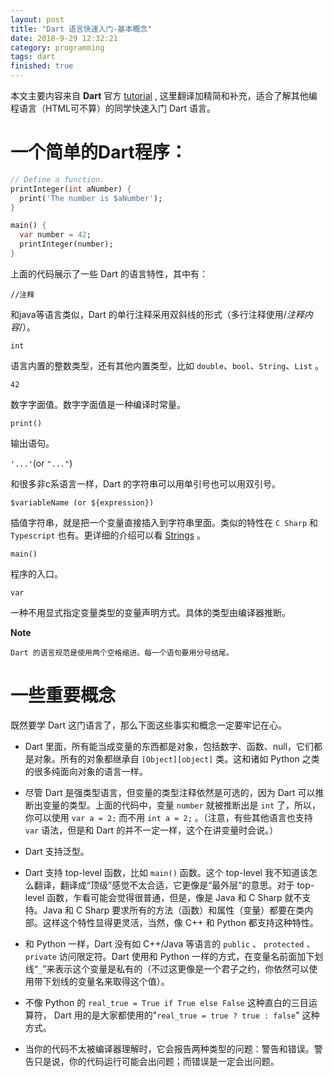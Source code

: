 ```yaml
---
layout: post
title: "Dart 语言快速入门-基本概念"
date: 2018-9-29 12:32:21
category: programming
tags: dart
finished: true
---
```



本文主要内容来自 **Dart** 官方 [tutorial][] , 这里翻译加精简和补充，适合了解其他编程语言（HTML可不算）的同学快速入门 Dart 语言。

# 一个简单的Dart程序：

```Dart
// Define a function.
printInteger(int aNumber) {
  print('The number is $aNumber');
}

main() {
  var number = 42;
  printInteger(number);
}
```

上面的代码展示了一些 Dart 的语言特性，其中有：

`//注释`

和java等语言类似，Dart 的单行注释采用双斜线的形式（多行注释使用/*注释内容*/）。

`int`

语言内置的整数类型，还有其他内置类型，比如 `double`、`bool`、`String`、`List` 。

`42`

数字字面值。数字字面值是一种编译时常量。

`print()`

输出语句。

`'...'`(or `"..."`)

和很多非c系语言一样，Dart 的字符串可以用单引号也可以用双引号。

`$variableName (or ${expression})`

插值字符串，就是把一个变量直接插入到字符串里面。类似的特性在 `C Sharp` 和 `Typescript` 也有。更详细的介绍可以看 [Strings][string] 。


`main()`

程序的入口。

`var`

一种不用显式指定变量类型的变量声明方式。具体的类型由编译器推断。

**Note**

    Dart 的语言规范是使用两个空格缩进。每一个语句要用分号结尾。

# 一些重要概念

既然要学 Dart 这门语言了，那么下面这些事实和概念一定要牢记在心。

* Dart 里面，所有能当成变量的东西都是对象，包括数字、函数、null，它们都是对象。所有的对象都继承自 `[Object][object]` 类。这和诸如 Python 之类的很多纯面向对象的语言一样。

* 尽管 Dart 是强类型语言，但变量的类型注释依然是可选的，因为 Dart 可以推断出变量的类型。上面的代码中，变量 `number` 就被推断出是 `int` 了，所以，你可以使用 `var a = 2;` 而不用 `int a = 2;` 。（注意，有些其他语言也支持 `var` 语法，但是和 Dart 的并不一定一样，这个在讲变量时会说。）

* Dart 支持泛型。

* Dart 支持 top-level 函数，比如 `main()` 函数。这个 top-level 我不知道该怎么翻译，翻译成“顶级”感觉不太合适，它更像是“最外层”的意思。对于 top-level 函数，乍看可能会觉得很普通，但是，像是 Java 和 C Sharp 就不支持。Java 和 C Sharp 要求所有的方法（函数）和属性（变量）都要在类内部。这样这个特性显得更灵活，当然，像 C++ 和 Python 都支持这种特性。

* 和 Python 一样，Dart 没有如 C++/Java 等语言的 `public` 、 `protected` 、 `private` 访问限定符。Dart 使用和 Python 一样的方式，在变量名前面加下划线“`_`”来表示这个变量是私有的（不过这更像是一个君子之约，你依然可以使用带下划线的变量名来取得这个值）。

* 不像 Python 的 `real_true = True if True else False` 这种直白的三目运算符， Dart 用的是大家都使用的"`real_true = true ? true : false`" 这种方式。

* 当你的代码不太被编译器理解时，它会报告两种类型的问题：警告和错误。警告只是说，你的代码运行可能会出问题；而错误是一定会出问题。


[tutorial]: https://www.dartlang.org/guides/language/language-tour
[string]: https://www.dartlang.org/guides/language/language-tour#strings
[object]: https://api.dartlang.org/stable/dart-core/Object-class.html